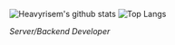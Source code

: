 ![Heavyrisem's github stats](https://github-readme-stats.vercel.app/api?username=heavyrisem&count_private=true&show_icons=true&hide=issues,contribs&theme=graywhite)
![Top Langs](https://github-readme-stats.vercel.app/api/top-langs/?username=heavyrisem&layout=compact&theme=graywhite)

*Server/Backend Developer*
